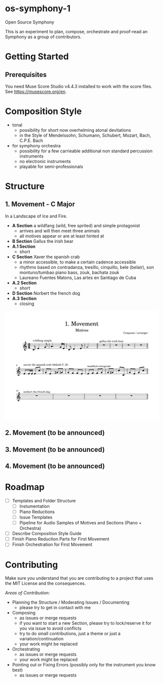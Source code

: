# os-symphony-1

Open Source Symphony

This is an experiment to plan, compose, orchestrate and proof-read an Symphony as a group of contributors. 

# Getting Started

## Prerequisites

You need Muse Score Studio v4.4.3 installed to work with the score files. See https://musescore.org/en.

# Composition Style

- tonal
  - possibility for short now overhelming atonal devitations
  - in the Style of Mendelssohn, Schumann, Schubert, Mozart, Bach, C.P.E. Bach
- for symphony orchestra
  - possibility for a few carrieable additional non standard percussion instruments
  - no electronic instruments
  - playable for semi-professionals
  
# Structure


## 1. Movement - C Major

In a Landscape of Ice and Fire.

- **A Section** a wildfang (wild, free sprited) and simple protagonist 
  - arrives and will then meet three animals
  - all motives appear or are at least hinted at
- **B Section** Gallus the irish bear
- **A.1 Section**
  - short
- **C Section** Xaver the spanish crab
  - a minor accessible, to make a certain cadence accessible
  - rhythms based on contradanza, tresillo, cinquillo, bele (belair), son montuno/tumbao piano bass, zouk, bachata zouk
  - Laureano Fuentes Matons, Las artes en Santiago de Cuba
- **A.2 Section**
  - short
- **D Section** Norbert the french dog
- **A.3 Section**
  - closing
  
![](motives/movement-1.png)

## 2. Movement (to be announced)

## 3. Movement (to be announced)

## 4. Movement (to be announced)

# Roadmap

- [ ] Templates and Folder Structure
  - [ ] Instumentation
  - [ ] Piano Reductions
  - [ ] Issue Templates
  - [ ] Pipeline for Audio Samples of Motives and Sections (Piano + Orchestra)
- [ ] Describe Composition Style Guide 
- [ ] Finish Piano Reduction Parts for First Movement
- [ ] Finish Orchestration for First Movement

# Contributing

Make sure you understand that you are contributing to a 
project that uses the MIT License and the consequences.

*Areas of Contribution:*
- Planning the Structure / Moderating Issues / Documenting
  - please try to get in contact with me
- Composing
  - as issues or merge requests
  - if you want to start a new Section, please try to lock/reserve it for you via issue to avoid conflicts
  - try to do small contributions, just a theme or just a variation/continuation
  - your work might be replaced
- Orchestrating
  - as issues or merge requests
  - your work might be replaced
- Pointing out or Fixing Errors (possibly only for the instrument you know best)
  - as issues or merge requests 
